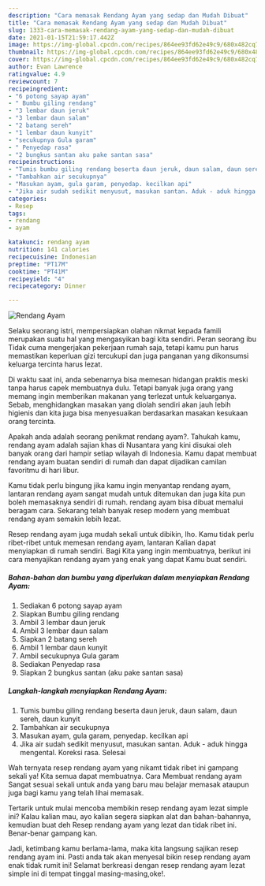 ```yaml
---
description: "Cara memasak Rendang Ayam yang sedap dan Mudah Dibuat"
title: "Cara memasak Rendang Ayam yang sedap dan Mudah Dibuat"
slug: 1333-cara-memasak-rendang-ayam-yang-sedap-dan-mudah-dibuat
date: 2021-01-15T21:59:17.442Z
image: https://img-global.cpcdn.com/recipes/864ee93fd62e49c9/680x482cq70/rendang-ayam-foto-resep-utama.jpg
thumbnail: https://img-global.cpcdn.com/recipes/864ee93fd62e49c9/680x482cq70/rendang-ayam-foto-resep-utama.jpg
cover: https://img-global.cpcdn.com/recipes/864ee93fd62e49c9/680x482cq70/rendang-ayam-foto-resep-utama.jpg
author: Evan Lawrence
ratingvalue: 4.9
reviewcount: 7
recipeingredient:
- "6 potong sayap ayam"
- " Bumbu giling rendang"
- "3 lembar daun jeruk"
- "3 lembar daun salam"
- "2 batang sereh"
- "1 lembar daun kunyit"
- "secukupnya Gula garam"
- " Penyedap rasa"
- "2 bungkus santan aku pake santan sasa"
recipeinstructions:
- "Tumis bumbu giling rendang beserta daun jeruk, daun salam, daun sereh, daun kunyit"
- "Tambahkan air secukupnya"
- "Masukan ayam, gula garam, penyedap. kecilkan api"
- "Jika air sudah sedikit menyusut, masukan santan. Aduk - aduk hingga mengental. Koreksi rasa. Selesai"
categories:
- Resep
tags:
- rendang
- ayam

katakunci: rendang ayam 
nutrition: 141 calories
recipecuisine: Indonesian
preptime: "PT17M"
cooktime: "PT41M"
recipeyield: "4"
recipecategory: Dinner

---
```



![Rendang Ayam](https://img-global.cpcdn.com/recipes/864ee93fd62e49c9/680x482cq70/rendang-ayam-foto-resep-utama.jpg)

Selaku seorang istri, mempersiapkan olahan nikmat kepada famili merupakan suatu hal yang mengasyikan bagi kita sendiri. Peran seorang ibu Tidak cuma mengerjakan pekerjaan rumah saja, tetapi kamu pun harus memastikan keperluan gizi tercukupi dan juga panganan yang dikonsumsi keluarga tercinta harus lezat.

Di waktu  saat ini, anda sebenarnya bisa memesan hidangan praktis meski tanpa harus capek membuatnya dulu. Tetapi banyak juga orang yang memang ingin memberikan makanan yang terlezat untuk keluarganya. Sebab, menghidangkan masakan yang diolah sendiri akan jauh lebih higienis dan kita juga bisa menyesuaikan berdasarkan masakan kesukaan orang tercinta. 



Apakah anda adalah seorang penikmat rendang ayam?. Tahukah kamu, rendang ayam adalah sajian khas di Nusantara yang kini disukai oleh banyak orang dari hampir setiap wilayah di Indonesia. Kamu dapat membuat rendang ayam buatan sendiri di rumah dan dapat dijadikan camilan favoritmu di hari libur.

Kamu tidak perlu bingung jika kamu ingin menyantap rendang ayam, lantaran rendang ayam sangat mudah untuk ditemukan dan juga kita pun boleh memasaknya sendiri di rumah. rendang ayam bisa dibuat memalui beragam cara. Sekarang telah banyak resep modern yang membuat rendang ayam semakin lebih lezat.

Resep rendang ayam juga mudah sekali untuk dibikin, lho. Kamu tidak perlu ribet-ribet untuk memesan rendang ayam, lantaran Kalian dapat menyiapkan di rumah sendiri. Bagi Kita yang ingin membuatnya, berikut ini cara menyajikan rendang ayam yang enak yang dapat Kamu buat sendiri.

<!--inarticleads1-->

##### Bahan-bahan dan bumbu yang diperlukan dalam menyiapkan Rendang Ayam:

1. Sediakan 6 potong sayap ayam
1. Siapkan  Bumbu giling rendang
1. Ambil 3 lembar daun jeruk
1. Ambil 3 lembar daun salam
1. Siapkan 2 batang sereh
1. Ambil 1 lembar daun kunyit
1. Ambil secukupnya Gula garam
1. Sediakan  Penyedap rasa
1. Siapkan 2 bungkus santan (aku pake santan sasa)




<!--inarticleads2-->

##### Langkah-langkah menyiapkan Rendang Ayam:

1. Tumis bumbu giling rendang beserta daun jeruk, daun salam, daun sereh, daun kunyit
1. Tambahkan air secukupnya
1. Masukan ayam, gula garam, penyedap. kecilkan api
1. Jika air sudah sedikit menyusut, masukan santan. Aduk - aduk hingga mengental. Koreksi rasa. Selesai




Wah ternyata resep rendang ayam yang nikamt tidak ribet ini gampang sekali ya! Kita semua dapat membuatnya. Cara Membuat rendang ayam Sangat sesuai sekali untuk anda yang baru mau belajar memasak ataupun juga bagi kamu yang telah lihai memasak.

Tertarik untuk mulai mencoba membikin resep rendang ayam lezat simple ini? Kalau kalian mau, ayo kalian segera siapkan alat dan bahan-bahannya, kemudian buat deh Resep rendang ayam yang lezat dan tidak ribet ini. Benar-benar gampang kan. 

Jadi, ketimbang kamu berlama-lama, maka kita langsung sajikan resep rendang ayam ini. Pasti anda tak akan menyesal bikin resep rendang ayam enak tidak rumit ini! Selamat berkreasi dengan resep rendang ayam lezat simple ini di tempat tinggal masing-masing,oke!.

